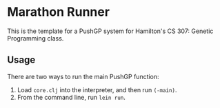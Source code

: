 # Marathon Runner

This is the template for a PushGP system for Hamilton's CS 307: Genetic Programming class.

## Usage

There are two ways to run the main PushGP function:

1. Load `core.clj` into the interpreter, and then run `(-main)`.
2. From the command line, run `lein run`.

